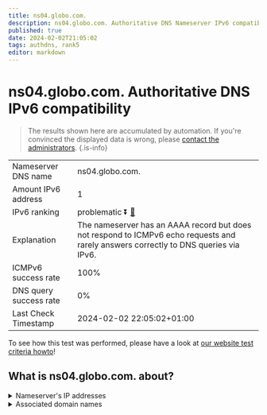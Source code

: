 ```yaml
---
title: ns04.globo.com.
description: ns04.globo.com. Authoritative DNS Nameserver IPv6 compatibility
published: true
date: 2024-02-02T21:05:02
tags: authdns, rank5
editor: markdown
---
```


# ns04.globo.com. Authoritative DNS IPv6 compatibility

> The results shown here are accumulated by automation. If you're convinced the displayed data is wrong, please [contact the administrators](/howto/chat). 
{.is-info}




|   |   |
| - | - |
| Nameserver DNS name | ns04.globo.com.
| Amount IPv6 address | 1
| IPv6 ranking | problematic :arrow_double_down: [🔗](/howto/ranking) |
| Explanation | The nameserver has an AAAA record but does not respond to ICMPv6 echo requests and rarely answers correctly to DNS queries via IPv6. |
| ICMPv6 success rate | 100%|
| DNS query success rate | 0% |
| Last Check Timestamp | 2024-02-02 22:05:02+01:00 |

To see how this test was performed, please have a look at [our website test criteria howto](/howto/testcriteria/authdns)!


## What is ns04.globo.com. about?




<details>
<summary>Nameserver's IP addresses</summary>

2804:294:8000:200:177:53:95:213

</details>



<details>
<summary>Associated domain names</summary>

www.globo.com

</details>
